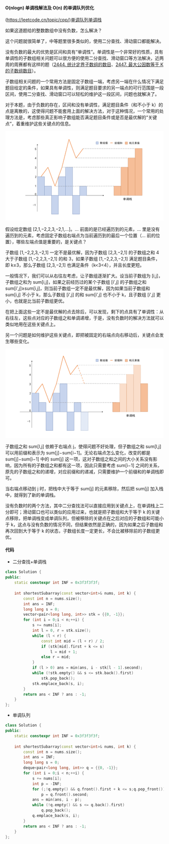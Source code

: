 ﻿#### O(nlogn) 单调栈解法及 O(n) 的单调队列优化

(https://leetcode.cn/topic/cpp/)[单调队列](https://leetcode.cn/tag/monotonic-queue/)[单调栈](https://leetcode.cn/tag/monotonic-stack/)

如果这道题给的整数数组中没有负数，怎么解决？

这个问题就很简单了，中等题里很多类似的，使用二分查找、滑动窗口都能解决。

没有负数的最大的优势是区间和具有“单调性”。单调性是一个非常好的性质，具有单调性的子数组相关问题可以很方便的使用二分查找、滑动窗口等方法解决，近两周的周赛都有这样的题（[2444\. 统计定界子数组的数目](https://leetcode.cn/problems/count-subarrays-with-fixed-bounds/solution/by-vclip-z5h3/)、[2447\. 最大公因数等于 K 的子数组数目](https://leetcode.cn/problems/number-of-subarrays-with-gcd-equal-to-k/solution/onlognlogu-jie-fa-by-vclip-idcb/)）。

子数组相关问题的一个常用方法是固定子数组一端，考虑另一端在什么情况下满足题目给定的条件，如果具有单调性，则满足题目要求的另一端点的可行范围是一段区间，使用二分查找、滑动窗口可以轻松的维护这一段区间，问题也就解决了。

对于本题，由于负数的存在，区间和没有单调性，满足题目条件（和不小于 k）的点是离散的，这使得问题不能套用上面的解决方法，对于这种情况，一个常用的处理方法是，考虑那些真正影响子数组能否满足题目条件或是否是最优解的“关键点”，着重维护这些关键点的信息。

![](./assets/img/Solution0862_4_01.dib)

假设给定数组 [2,1,−2,2,3,−2,1,…]。... 前面的是已经遍历到的元素，... 里是没有遍历到的元素，考虑固定子数组右端点为当前遍历到的最后一个位置（... 前的位置），哪些左端点值是重要的，是关键点？

子数组 [1,−2,2,3,−2,1] 一定不是最优解，因为子数组 [2,3,−2,1] 的子数组之和 4 大于子数组 [1,−2,2,3,−2,1] 的和 3，如果子数组 [1,−2,2,3,−2,1] 满足题目条件，即 k≤3，那么子数组 [2,3,−2,1] 也满足条件（k<3<4），并且长度更短。

一般情况下，我们可以从右往左考虑，让子数组逐渐扩大。设当前子数组为 [i,j]，子数组之和为 sum[i,j]，如果之前经历过的某个子数组 [i′,j] 的子数组之和 sum[i′,j]≥sum[i,j]，则当前子数组一定不是最优解，因为如果当前子数组和 sum[i,j] 不小于 k，那么子数组 [i′,j] 的和 sum[i′,j] 也不小于 k，且子数组 [i′,j] 更小，也就是比当前子数组更优。

在把上面这些一定不是最优解的点去除后，可以发现，剩下的点具有了单调性：从右往左，这些点对应的子数组之和单调递增，于是，没有负数时的解决方法就可以类似地用在这些关键点上。

另一个问题是如何维护这些关键点，即把被固定的右端点向右移动后，关键点会发生哪些变化。

![](./assets/img/Solution0862_4_02.dib)

子数组之和 sum[I,j] 依赖于右端点 j，使得问题不好处理，但子数组之和 sum[I,j] 可以用前缀和表示为 sum[j]−sum[i−1]。无论右端点怎么变化，改变的都是 sum[j]−sum[i−1] 中的 sum[j] 这一项，这对子数组之和之间的大小关系没有影响，因为所有的子数组之和都有这一项，因此只需要考虑 sum[i−1] 之间的关系，原先的子数组之和的递增，对应前缀和的递减，只需要维护一个前缀和的单调栈即可。

当右端点移动到 j 时，把栈中大于等于 sum[j] 的元素移除，然后把 sum[j] 加入栈中，就得到了新的单调栈。

没有负数时的两个方法，其中二分查找法可以直接应用到关键点上，在单调栈上二分即可；滑动窗口也可以类似的应用过来，也就是把子数组和大于等于 k 的关键点移除，把单调栈变成单调队列，但被移除的关键点在之后对应的子数组和可能小于 k，这点与没有负数的情况不同，但结果依然是正确的，因为如果之后子数组和再次回到大于等于 k 的状态，子数组长度一定更长，不会比被移除前的子数组更优。

#### [](https://leetcode.cn/problems/shortest-subarray-with-sum-at-least-k/solution/by-vclip-x7h7//#代码)代码

-   二分查找+单调栈
```C++
class Solution {
public:
    static constexpr int INF = 0x3f3f3f3f;

    int shortestSubarray(const vector<int>& nums, int k) {
        const int n = nums.size();
        int ans = INF;
        long long s = 0;
        vector<pair<long long, int>> stk = {{0, -1}};
        for (int i = 0;i < n;++i) {
            s += nums[i];
            int l = 0, r = stk.size();
            while (l < r) {
                const int mid = (l + r) / 2;
                if (stk[mid].first + k <= s)
                    l = mid + 1;
                else r = mid;
            }
            if (l > 0) ans = min(ans, i - stk[l - 1].second);
            while (!stk.empty() && s <= stk.back().first)
                stk.pop_back();
            stk.emplace_back(s, i);
        }
        return ans < INF ? ans : -1;
    }
};
```

-   单调队列
```C++
class Solution {
public:
    static constexpr int INF = 0x3f3f3f3f;

    int shortestSubarray(const vector<int>& nums, int k) {
        const int n = nums.size();
        int ans = INF;
        long long s = 0;
        deque<pair<long long, int>> q = {{0, -1}};
        for (int i = 0;i < n;++i) {
            s += nums[i];
            int p = -INF;
            for (;!q.empty() && q.front().first + k <= s;q.pop_front())
                p = q.front().second;
            ans = min(ans, i - p);
            while (!q.empty() && s <= q.back().first)
                q.pop_back();
            q.emplace_back(s, i);
        }
        return ans < INF ? ans : -1;
    }
};
```
